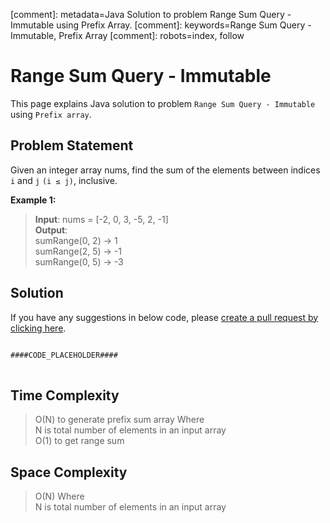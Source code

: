 [comment]: metadata=Java Solution to problem Range Sum Query - Immutable using Prefix Array.
[comment]: keywords=Range Sum Query - Immutable, Prefix Array
[comment]: robots=index, follow


<h1>Range Sum Query - Immutable</h1>
<p>
This page explains Java solution to problem <code class="inline">Range Sum Query - Immutable</code> using <code class="inline">Prefix array</code>.
</p>


<h2 class="heading">Problem Statement</h2>
<p>
Given an integer array nums, find the sum of the elements between indices <code class="inline">i</code> and <code class="inline">j</code> <code class="inline">(i ≤ j)</code>, inclusive.
</p>


<b>Example 1:</b>
<blockquote>
<p>
<b>Input</b>: nums = [-2, 0, 3, -5, 2, -1]<br/>
<b>Output</b>: <br/>
sumRange(0, 2) -> 1 <br />
sumRange(2, 5) -> -1 <br />
sumRange(0, 5) -> -3 <br />
</p>
</blockquote>


<h2 class="heading">Solution</h2>
If you have any suggestions in below code, please <a href="####LINK_PLACEHOLDER####" target="_blank" rel="noopener noreferrer" class="absolute">create a pull request by clicking here</a>.
<pre>
<code class="language-java">
####CODE_PLACEHOLDER####
</code>
</pre>


<h2 class="heading">Time Complexity</h2>
<blockquote>
<p>
O(N) to generate prefix sum array Where <br />
N is total number of elements in an input array <br />
O(1) to get range sum 
</p>
</blockquote>


<h2 class="heading">Space Complexity</h2>
<blockquote>
<p>
O(N) Where <br />
N is total number of elements in an input array
</p>
</blockquote>